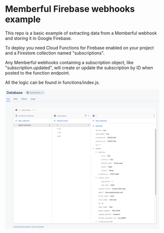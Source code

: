 # Memberful Firebase webhooks example

This repo is a basic example of extracting data from a Memberful webhook and storing it in Google Firebase.

To deploy you need Cloud Functions for Firebase enabled on your project and a Firestore collection named "subscriptions".

Any Memberful webhooks containing a subscription object, like "subscription.updated", will create or update the subscription by ID when posted to the function endpoint.

All the logic can be found in functions/index.js.

![Firestore screenshot](screenshot.png)
